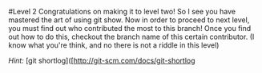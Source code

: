 #Level 2
Congratulations on making it to level two! So I see you have mastered the art of using git show. Now in order to proceed to next level, you must find out who contributed the most to this branch! Once you find out how to do this, checkout the branch name of this certain contributor. (I know what you're think, and no there is not a riddle in this level)

*Hint:* [git shortlog]([http://git-scm.com/docs/git-shortlog

